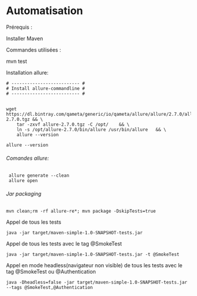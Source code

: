 # Automatisation

Prérequis : 

Installer Maven 

Commandes utilisées : 

mvn test

Installation allure:

```
# -------------------------- #
# Install allure-commandline #
# -------------------------- #


wget https://dl.bintray.com/qameta/generic/io/qameta/allure/allure/2.7.0/allure-2.7.0.tgz && \
    tar -zxvf allure-2.7.0.tgz -C /opt/    && \
    ln -s /opt/allure-2.7.0/bin/allure /usr/bin/allure   && \
    allure --version 

allure --version 
```
###### Comandes allure:
```
 allure generate --clean
 allure open
```

###### Jar packaging 
```
mvn clean;rm -rf allure-re*; mvn package -DskipTests=true
```
Appel de tous les tests
```
java -jar target/maven-simple-1.0-SNAPSHOT-tests.jar
```
Appel de tous les tests avec le tag @SmokeTest
```
java -jar target/maven-simple-1.0-SNAPSHOT-tests.jar -t @SmokeTest
```
Appel en mode headless(navigateur non visible) de tous les tests avec le tag @SmokeTest ou @Authentication
```
java -Dheadless=false -jar target/maven-simple-1.0-SNAPSHOT-tests.jar --tags @SmokeTest,@Authentication
```